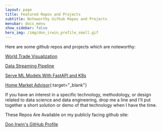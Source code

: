 ```yaml
---
layout: page
title: Featured Repos and Projects
subtitle: Noteworthy Github Repos and Projects
menubar: docs_menu
show_sidebar: false
hero_img: /img/don_irwin_profile_small.gif
---
```


Here are some github repos and projects which are noteworthy:

[World Trade Visualization](/docs/data-visualization/overview/)

[Data Streaming Pipeline](/docs/data-streaming/overview/)

[Serve ML Models With FastAPI and K8s](/docs/serve-ml/overview/)

[Home Market Advisor](https://mids-home-market-advisor.herokuapp.com/){:target="_blank"}

If you have an interest in a specific technology, methodology, or design related to data science and data engineering, drop me a line and I'll put together a short solution or demo of that technology when I have the time.

These Repos Are Available on my publicly facing github site:

[Don Irwin's GitHub Profile](https://github.com/Don-Irwin?tab=repositories)



